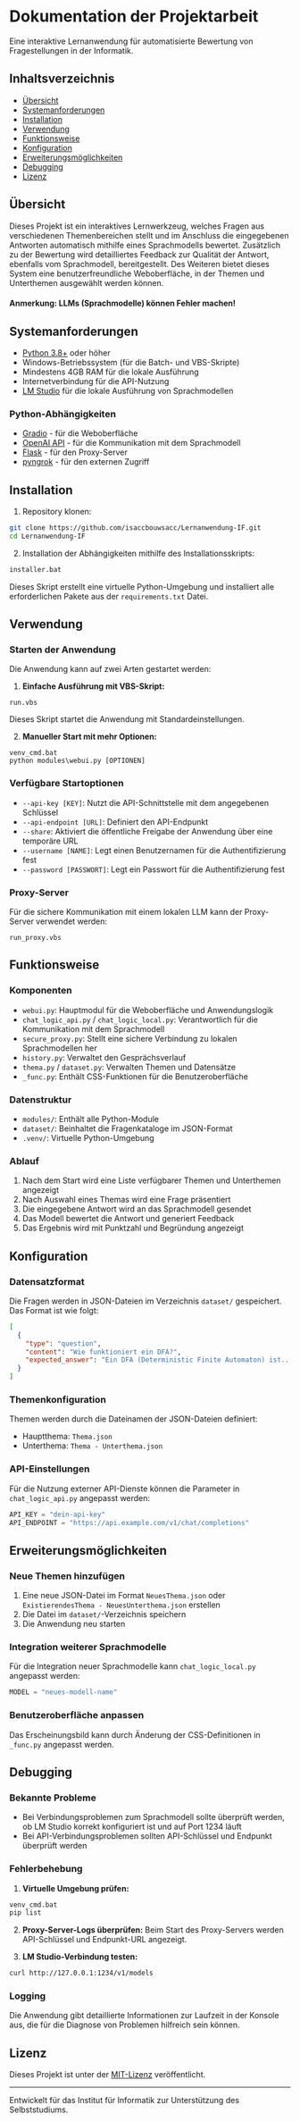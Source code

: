 # Dokumentation der Projektarbeit

Eine interaktive Lernanwendung für automatisierte Bewertung von Fragestellungen in der Informatik.

## Inhaltsverzeichnis
- [Übersicht](#übersicht)
- [Systemanforderungen](#systemanforderungen)
- [Installation](#installation)
- [Verwendung](#verwendung)
- [Funktionsweise](#funktionsweise)
- [Konfiguration](#konfiguration)
- [Erweiterungsmöglichkeiten](#erweiterungsmöglichkeiten)
- [Debugging](#debugging)
- [Lizenz](#lizenz)

## Übersicht

Dieses Projekt ist ein interaktives Lernwerkzeug, welches Fragen aus verschiedenen Themenbereichen stellt und im Anschluss die eingegebenen Antworten automatisch mithilfe eines Sprachmodells bewertet. Zusätzlich zu der Bewertung wird detailliertes Feedback zur Qualität der Antwort, ebenfalls vom Sprachmodell, bereitgestellt. Des Weiteren bietet dieses System eine benutzerfreundliche Weboberfläche, in der Themen und Unterthemen ausgewählt werden können.

#### Anmerkung: LLMs (Sprachmodelle) können Fehler machen!

## Systemanforderungen

- [Python 3.8+](https://www.python.org/downloads/) oder höher
- Windows-Betriebssystem (für die Batch- und VBS-Skripte)
- Mindestens 4GB RAM für die lokale Ausführung
- Internetverbindung für die API-Nutzung
- [LM Studio](https://lmstudio.ai/) für die lokale Ausführung von Sprachmodellen

### Python-Abhängigkeiten
- [Gradio](https://gradio.app/) - für die Weboberfläche
- [OpenAI API](https://github.com/openai/openai-python) - für die Kommunikation mit dem Sprachmodell
- [Flask](https://flask.palletsprojects.com/) - für den Proxy-Server
- [pyngrok](https://pyngrok.readthedocs.io/) - für den externen Zugriff

## Installation

1. Repository klonen:
```bash
git clone https://github.com/isaccbouwsacc/Lernanwendung-IF.git
cd Lernanwendung-IF
```

2. Installation der Abhängigkeiten mithilfe des Installationsskripts:
```bash
installer.bat
```

Dieses Skript erstellt eine virtuelle Python-Umgebung und installiert alle erforderlichen Pakete aus der `requirements.txt` Datei.

## Verwendung

### Starten der Anwendung

Die Anwendung kann auf zwei Arten gestartet werden:

1. **Einfache Ausführung mit VBS-Skript:**
```
run.vbs
```
Dieses Skript startet die Anwendung mit Standardeinstellungen.

2. **Manueller Start mit mehr Optionen:**
```
venv_cmd.bat
python modules\webui.py [OPTIONEN]
```

### Verfügbare Startoptionen

- `--api-key [KEY]`: Nutzt die API-Schnittstelle mit dem angegebenen Schlüssel
- `--api-endpoint [URL]`: Definiert den API-Endpunkt
- `--share`: Aktiviert die öffentliche Freigabe der Anwendung über eine temporäre URL
- `--username [NAME]`: Legt einen Benutzernamen für die Authentifizierung fest
- `--password [PASSWORT]`: Legt ein Passwort für die Authentifizierung fest

### Proxy-Server

Für die sichere Kommunikation mit einem lokalen LLM kann der Proxy-Server verwendet werden:
```
run_proxy.vbs
```

## Funktionsweise

### Komponenten

- `webui.py`: Hauptmodul für die Weboberfläche und Anwendungslogik
- `chat_logic_api.py` / `chat_logic_local.py`: Verantwortlich für die Kommunikation mit dem Sprachmodell
- `secure_proxy.py`: Stellt eine sichere Verbindung zu lokalen Sprachmodellen her
- `history.py`: Verwaltet den Gesprächsverlauf
- `thema.py` / `dataset.py`: Verwalten Themen und Datensätze
- `_func.py`: Enthält CSS-Funktionen für die Benutzeroberfläche

### Datenstruktur

- `modules/`: Enthält alle Python-Module
- `dataset/`: Beinhaltet die Fragenkataloge im JSON-Format
- `.venv/`: Virtuelle Python-Umgebung

### Ablauf

1. Nach dem Start wird eine Liste verfügbarer Themen und Unterthemen angezeigt
2. Nach Auswahl eines Themas wird eine Frage präsentiert
3. Die eingegebene Antwort wird an das Sprachmodell gesendet
4. Das Modell bewertet die Antwort und generiert Feedback
5. Das Ergebnis wird mit Punktzahl und Begründung angezeigt

## Konfiguration

### Datensatzformat

Die Fragen werden in JSON-Dateien im Verzeichnis `dataset/` gespeichert. Das Format ist wie folgt:

```json
[
  {
    "type": "question",
    "content": "Wie funktioniert ein DFA?",
    "expected_answer": "Ein DFA (Deterministic Finite Automaton) ist..."
  }
]
```

### Themenkonfiguration

Themen werden durch die Dateinamen der JSON-Dateien definiert:
- Hauptthema: `Thema.json`
- Unterthema: `Thema - Unterthema.json`

### API-Einstellungen

Für die Nutzung externer API-Dienste können die Parameter in `chat_logic_api.py` angepasst werden:

```python
API_KEY = "dein-api-key"
API_ENDPOINT = "https://api.example.com/v1/chat/completions"
```

## Erweiterungsmöglichkeiten

### Neue Themen hinzufügen

1. Eine neue JSON-Datei im Format `NeuesThema.json` oder `ExistierendesThema - NeuesUnterthema.json` erstellen
2. Die Datei im `dataset/`-Verzeichnis speichern
3. Die Anwendung neu starten

### Integration weiterer Sprachmodelle

Für die Integration neuer Sprachmodelle kann `chat_logic_local.py` angepasst werden:

```python
MODEL = "neues-modell-name"
```

### Benutzeroberfläche anpassen

Das Erscheinungsbild kann durch Änderung der CSS-Definitionen in `_func.py` angepasst werden.

## Debugging

### Bekannte Probleme

- Bei Verbindungsproblemen zum Sprachmodell sollte überprüft werden, ob LM Studio korrekt konfiguriert ist und auf Port 1234 läuft
- Bei API-Verbindungsproblemen sollten API-Schlüssel und Endpunkt überprüft werden

### Fehlerbehebung

1. **Virtuelle Umgebung prüfen:**
```bash
venv_cmd.bat
pip list
```

2. **Proxy-Server-Logs überprüfen:**
Beim Start des Proxy-Servers werden API-Schlüssel und Endpunkt-URL angezeigt.

3. **LM Studio-Verbindung testen:**
```bash
curl http://127.0.0.1:1234/v1/models
```

### Logging

Die Anwendung gibt detaillierte Informationen zur Laufzeit in der Konsole aus, die für die Diagnose von Problemen hilfreich sein können.

## Lizenz

Dieses Projekt ist unter der [MIT-Lizenz](https://opensource.org/licenses/MIT) veröffentlicht.

---

Entwickelt für das Institut für Informatik zur Unterstützung des Selbststudiums.
